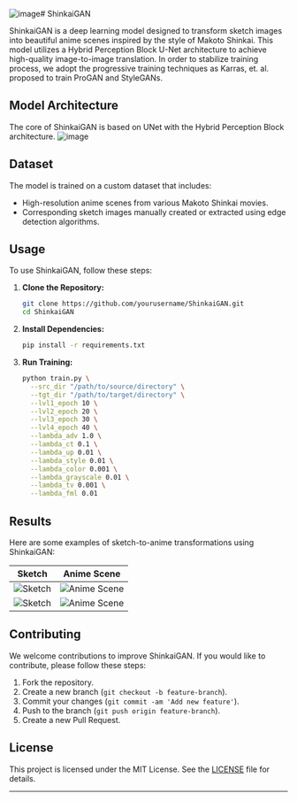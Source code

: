 ![image](https://github.com/echelon2718/ShinkaiGAN/assets/92637327/be259e0c-1f9c-42fc-9f28-ce3c22b2f6d0)# ShinkaiGAN

ShinkaiGAN is a deep learning model designed to transform sketch images into beautiful anime scenes inspired by the style of Makoto Shinkai. This model utilizes a Hybrid Perception Block U-Net architecture to achieve high-quality image-to-image translation. In order to stabilize training process, we adopt the progressive training techniques as Karras, et. al. proposed to train ProGAN and StyleGANs.

## Model Architecture

The core of ShinkaiGAN is based on UNet with the Hybrid Perception Block architecture. 
![image](https://github.com/echelon2718/ShinkaiGAN/assets/92637327/12049550-5936-48ed-a0be-a2cb616c11ef)

## Dataset

The model is trained on a custom dataset that includes:
- High-resolution anime scenes from various Makoto Shinkai movies.
- Corresponding sketch images manually created or extracted using edge detection algorithms.

## Usage

To use ShinkaiGAN, follow these steps:

1. **Clone the Repository:**

    ```bash
    git clone https://github.com/yourusername/ShinkaiGAN.git
    cd ShinkaiGAN
    ```

2. **Install Dependencies:**

    ```bash
    pip install -r requirements.txt
    ```

3. **Run Training:**

    ```bash
    python train.py \
      --src_dir "/path/to/source/directory" \
      --tgt_dir "/path/to/target/directory" \
      --lvl1_epoch 10 \
      --lvl2_epoch 20 \
      --lvl3_epoch 30 \
      --lvl4_epoch 40 \
      --lambda_adv 1.0 \
      --lambda_ct 0.1 \
      --lambda_up 0.01 \
      --lambda_style 0.01 \
      --lambda_color 0.001 \
      --lambda_grayscale 0.01 \
      --lambda_tv 0.001 \
      --lambda_fml 0.01
    ```


## Results

Here are some examples of sketch-to-anime transformations using ShinkaiGAN:

| Sketch | Anime Scene |
|--------|--------------|
| ![Sketch](examples/sketch1.png) | ![Anime Scene](examples/anime1.png) |
| ![Sketch](examples/sketch2.png) | ![Anime Scene](examples/anime2.png) |

## Contributing

We welcome contributions to improve ShinkaiGAN. If you would like to contribute, please follow these steps:

1. Fork the repository.
2. Create a new branch (`git checkout -b feature-branch`).
3. Commit your changes (`git commit -am 'Add new feature'`).
4. Push to the branch (`git push origin feature-branch`).
5. Create a new Pull Request.

## License

This project is licensed under the MIT License. See the [LICENSE](LICENSE) file for details.

---
